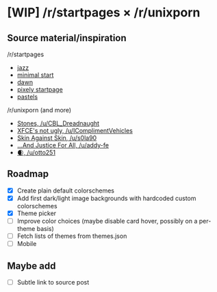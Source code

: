 # **[WIP]** /r/startpages × /r/unixporn

## Source material/inspiration

/r/startpages

- [jazz](https://old.reddit.com/r/startpages/comments/czksma/ya_like_jazz_minimalism/)
- [minimal start](https://github.com/0xhjohnson/minimal-start)
- [dawn](https://0-l.github.io/dawn/)
- [pixely startpage](https://wolverine1621.github.io/startpage/)
- [pastels](https://old.reddit.com/r/unixporn/comments/cxxjx1/openbox_switch_back_to_archopenbox_from/)

/r/unixporn (and more)

- [Stones, /u/CBL_Dreadnaught](https://old.reddit.com/r/desktops/comments/ea0m24/stones/)
- [XFCE's not ugly, /u/IComplimentVehicles](https://old.reddit.com/r/desktops/comments/a1zi9n/i_get_irrationally_angry_when_someone_says_xfce/)
- [Skin Against Skin, /u/s0la90](https://old.reddit.com/r/unixporn/comments/dvsz0n/openbox_orw_skin_against_skin/)
- [...And Justice For All, /u/addy-fe](https://old.reddit.com/r/unixart/comments/850jjn/xfwm_and_justice_for_all/)
- [🌒, /u/otto251](https://old.reddit.com/r/desktops/comments/bfjikp/xfce4/)

## Roadmap

- [x] Create plain default colorschemes
- [x] Add first dark/light image backgrounds with hardcoded custom colorschemes
- [x] Theme picker
- [ ] Improve color choices (maybe disable card hover, possibly on a per-theme basis)
- [ ] Fetch lists of themes from themes.json
- [ ] Mobile

## Maybe add

- [ ] Subtle link to source post
